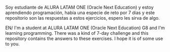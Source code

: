 Soy estudiante de ALURA LATAM ONE (Oracle Next Education) y estoy aprendiendo programación, había una especie de reto por 7 días y este repositorio son las respuestas a estos ejercicios, espero les sirva de algo.

EN/ I'm a student at ALURA LATAM ONE (Oracle Next Education) G8 and I'm learning programming. There was a kind of 7-day challenge and this repository contains the answers to these exercises. I hope it is of some use to you.
